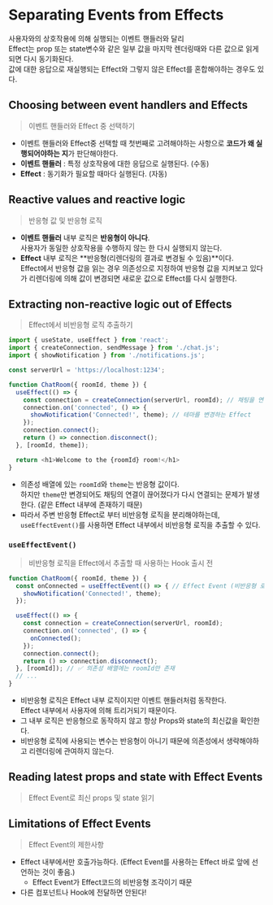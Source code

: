 # Separating Events from Effects


사용자와의 상호작용에 의해 실행되는 이벤트 핸들러와 달리  
Effect는 prop 또는 state변수와 같은 일부 값을 마지막 렌더링때와 다른 값으로 읽게 되면 다시 동기화된다.  
값에 대한 응답으로 재실행되는 Effect와 그렇지 않은 Effect를 혼합해야하는 경우도 있다.


## Choosing between event handlers and Effects
> 이벤트 핸들러와 Effect 중 선택하기

- 이벤트 핸들러와 Effect중 선택할 때 첫번째로 고려해야하는 사항으로 **코드가 왜 실행되어야하는 지**가 판단해야한다.
- **이벤트 핸들러** : 특정 상호작용에 대한 응답으로 실행된다. (수동)
- **Effect** : 동기화가 필요할 때마다 실행된다. (자동)


## Reactive values and reactive logic
> 반응형 값 및 반응형 로직

- **이벤트 핸들러** 내부 로직은 **반응형이 아니다**.  
  사용자가 동일한 상호작용을 수행하지 않는 한 다시 실행되지 않는다.
- **Effect** 내부 로직은 **반응형(리렌더링의 결과로 변경될 수 있음)**이다.  
  Effect에서 반응형 값을 읽는 경우 의존성으로 지정하여 반응형 값을 지켜보고 있다가 리렌더링에 의해 값이 변경되면 새로운 값으로 Effect를 다시 실행한다.



## Extracting non-reactive logic out of Effects
> Effect에서 비반응형 로직 추출하기

```js
import { useState, useEffect } from 'react';
import { createConnection, sendMessage } from './chat.js';
import { showNotification } from './notifications.js';

const serverUrl = 'https://localhost:1234';

function ChatRoom({ roomId, theme }) {
  useEffect(() => {
    const connection = createConnection(serverUrl, roomId); // 채팅을 연결하는 Effect
    connection.on('connected', () => {
      showNotification('Connected!', theme); // 테마를 변경하는 Effect
    });
    connection.connect();
    return () => connection.disconnect();
  }, [roomId, theme]);

  return <h1>Welcome to the {roomId} room!</h1>
}
```
- 의존성 배열에 있는 `roomId`와 `theme`는 반응형 값이다.  
  하지만 `theme`만 변경되어도 채팅의 연결이 끊어졌다가 다시 연결되는 문제가 발생한다. (같은 Effect 내부에 존재하기 때문)
- 따라서 주변 반응형 Effect로 부터 비반응형 로직을 분리해야하는데,  
  `useEffectEvent()`를 사용하면 Effect 내부에서 비반응형 로직을 추출할 수 있다.


### `useEffectEvent()`
> 비반응형 로직을 Effect에서 추출할 때 사용하는 Hook
> 출시 전

```js
function ChatRoom({ roomId, theme }) {
  const onConnected = useEffectEvent(() => { // Effect Event (비반응형 로직)
    showNotification('Connected!', theme);
  });

  useEffect(() => {
    const connection = createConnection(serverUrl, roomId);
    connection.on('connected', () => {
      onConnected();
    });
    connection.connect();
    return () => connection.disconnect();
  }, [roomId]); // ✅ 의존성 배열에는 roomId만 존재
  // ...
}
```
- 비반응형 로직은 Effect 내부 로직이지만 이벤트 핸들러처럼 동작한다.  
  Effect 내부에서 사용자에 의해 트리거되기 때문이다.
- 그 내부 로직은 반응형으로 동작하지 않고 항상 Props와 state의 최신값을 확인한다.
- 비반응형 로직에 사용되는 변수는 반응형이 아니기 때문에 의존성에서 생략해야하고 리렌더링에 관여하지 않는다.


## Reading latest props and state with Effect Events
> Effect Event로 최신 props 및 state 읽기


<!-- 동영상 보고 다시  -->


## Limitations of Effect Events
> Effect Event의 제한사항

- Effect 내부에서만 호출가능하다. (Effect Event를 사용하는 Effect 바로 앞에 선언하는 것이 좋음.)
  - Effect Event가 Effect코드의 비반응형 조각이기 때문
- 다른 컴포넌트나 Hook에 전달하면 안된다!